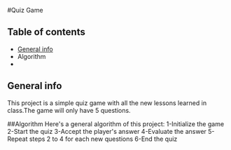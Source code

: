#Quiz Game

## Table of contents
* [General info](#general-info)
* Algorithm
* 

## General info
This project is a simple quiz game with all the new lessons learned in class.The game will only have 5 questions.

##Algorithm
Here's a general algorithm of this project:
1-Initialize the game
2-Start the quiz 
3-Accept the player's answer
4-Evaluate the answer
5-Repeat steps 2 to 4 for each new questions
6-End the quiz
